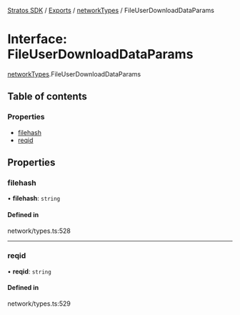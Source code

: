 [Stratos SDK](../README.md) / [Exports](../modules.md) / [networkTypes](../modules/networkTypes.md) / FileUserDownloadDataParams

# Interface: FileUserDownloadDataParams

[networkTypes](../modules/networkTypes.md).FileUserDownloadDataParams

## Table of contents

### Properties

- [filehash](networkTypes.FileUserDownloadDataParams.md#filehash)
- [reqid](networkTypes.FileUserDownloadDataParams.md#reqid)

## Properties

### filehash

• **filehash**: `string`

#### Defined in

network/types.ts:528

___

### reqid

• **reqid**: `string`

#### Defined in

network/types.ts:529

